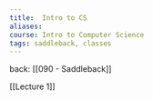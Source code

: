 ```yaml
---
title:  Intro to CS
aliases:
course: Intro to Computer Science
tags: saddleback, classes
---
```

back: [[090 - Saddleback]]


[[Lecture 1]]
